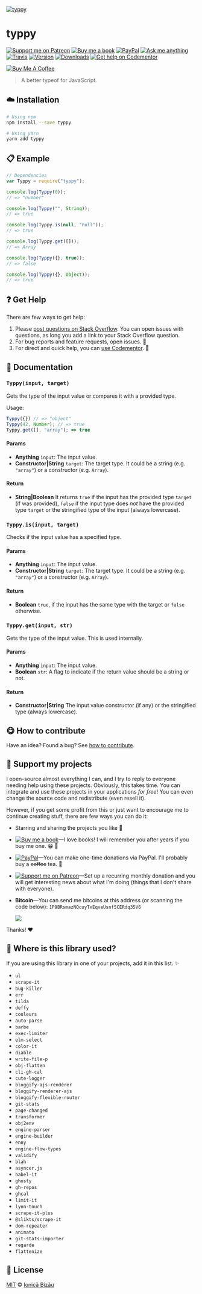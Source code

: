 <!-- Please do not edit this file. Edit the `blah` field in the `package.json` instead. If in doubt, open an issue. -->








[![typpy](http://i.imgur.com/FkoAc5n.png)](#)











# typpy

 [![Support me on Patreon][badge_patreon]][patreon] [![Buy me a book][badge_amazon]][amazon] [![PayPal][badge_paypal_donate]][paypal-donations] [![Ask me anything](https://img.shields.io/badge/ask%20me-anything-1abc9c.svg)](https://github.com/IonicaBizau/ama) [![Travis](https://img.shields.io/travis/IonicaBizau/typpy.svg)](https://travis-ci.org/IonicaBizau/typpy/) [![Version](https://img.shields.io/npm/v/typpy.svg)](https://www.npmjs.com/package/typpy) [![Downloads](https://img.shields.io/npm/dt/typpy.svg)](https://www.npmjs.com/package/typpy) [![Get help on Codementor](https://cdn.codementor.io/badges/get_help_github.svg)](https://www.codementor.io/johnnyb?utm_source=github&utm_medium=button&utm_term=johnnyb&utm_campaign=github)

<a href="https://www.buymeacoffee.com/H96WwChMy" target="_blank"><img src="https://www.buymeacoffee.com/assets/img/custom_images/yellow_img.png" alt="Buy Me A Coffee"></a>







> A better typeof for JavaScript.

















## :cloud: Installation

```sh
# Using npm
npm install --save typpy

# Using yarn
yarn add typpy
```













## :clipboard: Example



```js
// Dependencies
var Typpy = require("typpy");

console.log(Typpy(0));
// => "number"

console.log(Typpy("", String));
// => true

console.log(Typpy.is(null, "null"));
// => true

console.log(Typpy.get([]));
// => Array

console.log(Typpy({}, true));
// => false

console.log(Typpy({}, Object));
// => true
```











## :question: Get Help

There are few ways to get help:



 1. Please [post questions on Stack Overflow](https://stackoverflow.com/questions/ask). You can open issues with questions, as long you add a link to your Stack Overflow question.
 2. For bug reports and feature requests, open issues. :bug:
 3. For direct and quick help, you can [use Codementor](https://www.codementor.io/johnnyb). :rocket:





## :memo: Documentation


### `Typpy(input, target)`
Gets the type of the input value or compares it
with a provided type.

Usage:

```js
Typpy({}) // => "object"
Typpy(42, Number); // => true
Typpy.get([], "array"); => true
```

#### Params

- **Anything** `input`: The input value.
- **Constructor|String** `target`: The target type. It could be a string (e.g. `"array"`) or a
constructor (e.g. `Array`).

#### Return
- **String|Boolean** It returns `true` if the input has the provided type `target` (if was provided),
`false` if the input type does *not* have the provided type
`target` or the stringified type of the input (always lowercase).

### `Typpy.is(input, target)`
Checks if the input value has a specified type.

#### Params

- **Anything** `input`: The input value.
- **Constructor|String** `target`: The target type. It could be a string (e.g. `"array"`) or a
constructor (e.g. `Array`).

#### Return
- **Boolean** `true`, if the input has the same type with the target or `false` otherwise.

### `Typpy.get(input, str)`
Gets the type of the input value. This is used internally.

#### Params

- **Anything** `input`: The input value.
- **Boolean** `str`: A flag to indicate if the return value should be a string or not.

#### Return
- **Constructor|String** The input value constructor (if any) or the stringified type (always lowercase).














## :yum: How to contribute
Have an idea? Found a bug? See [how to contribute][contributing].


## :sparkling_heart: Support my projects
I open-source almost everything I can, and I try to reply to everyone needing help using these projects. Obviously,
this takes time. You can integrate and use these projects in your applications *for free*! You can even change the source code and redistribute (even resell it).

However, if you get some profit from this or just want to encourage me to continue creating stuff, there are few ways you can do it:


 - Starring and sharing the projects you like :rocket:
 - [![Buy me a book][badge_amazon]][amazon]—I love books! I will remember you after years if you buy me one. :grin: :book:
 - [![PayPal][badge_paypal]][paypal-donations]—You can make one-time donations via PayPal. I'll probably buy a ~~coffee~~ tea. :tea:
 - [![Support me on Patreon][badge_patreon]][patreon]—Set up a recurring monthly donation and you will get interesting news about what I'm doing (things that I don't share with everyone).
 - **Bitcoin**—You can send me bitcoins at this address (or scanning the code below): `1P9BRsmazNQcuyTxEqveUsnf5CERdq35V6`

    ![](https://i.imgur.com/z6OQI95.png)


Thanks! :heart:
















## :dizzy: Where is this library used?
If you are using this library in one of your projects, add it in this list. :sparkles:

 - `ul`
 - `scrape-it`
 - `bug-killer`
 - `err`
 - `tilda`
 - `deffy`
 - `couleurs`
 - `auto-parse`
 - `barbe`
 - `exec-limiter`
 - `elm-select`
 - `color-it`
 - `diable`
 - `write-file-p`
 - `obj-flatten`
 - `cli-gh-cal`
 - `cute-logger`
 - `bloggify-ajs-renderer`
 - `bloggify-renderer-ajs`
 - `bloggify-flexible-router`
 - `git-stats`
 - `page-changed`
 - `transformer`
 - `obj2env`
 - `engine-parser`
 - `engine-builder`
 - `enny`
 - `engine-flow-types`
 - `validify`
 - `blah`
 - `asyncer.js`
 - `babel-it`
 - `ghosty`
 - `gh-repos`
 - `ghcal`
 - `limit-it`
 - `lynn-touch`
 - `scrape-it-plus`
 - `@slikts/scrape-it`
 - `dom-repeater`
 - `animato`
 - `git-stats-importer`
 - `regarde`
 - `flattenize`











## :scroll: License

[MIT][license] © [Ionică Bizău][website]






[license]: /LICENSE
[website]: https://ionicabizau.net
[contributing]: /CONTRIBUTING.md
[docs]: /DOCUMENTATION.md
[badge_patreon]: https://ionicabizau.github.io/badges/patreon.svg
[badge_amazon]: https://ionicabizau.github.io/badges/amazon.svg
[badge_paypal]: https://ionicabizau.github.io/badges/paypal.svg
[badge_paypal_donate]: https://ionicabizau.github.io/badges/paypal_donate.svg
[patreon]: https://www.patreon.com/ionicabizau
[amazon]: http://amzn.eu/hRo9sIZ
[paypal-donations]: https://www.paypal.com/cgi-bin/webscr?cmd=_s-xclick&hosted_button_id=RVXDDLKKLQRJW
